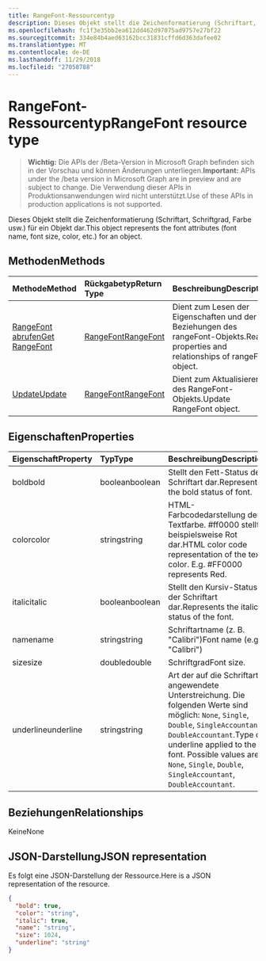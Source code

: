 ```yaml
---
title: RangeFont-Ressourcentyp
description: Dieses Objekt stellt die Zeichenformatierung (Schriftart, Schriftgrad, Farbe usw.) für ein Objekt dar.
ms.openlocfilehash: fc1f3e35bb2ea612dd462d97075ad9757e27bf22
ms.sourcegitcommit: 334e84b4aed63162bcc31831cffd6d363dafee02
ms.translationtype: MT
ms.contentlocale: de-DE
ms.lasthandoff: 11/29/2018
ms.locfileid: "27058788"
---
```

# <a name="rangefont-resource-type"></a><span data-ttu-id="f23ed-103">RangeFont-Ressourcentyp</span><span class="sxs-lookup"><span data-stu-id="f23ed-103">RangeFont resource type</span></span>

> <span data-ttu-id="f23ed-104">**Wichtig:** Die APIs der /Beta-Version in Microsoft Graph befinden sich in der Vorschau und können Änderungen unterliegen.</span><span class="sxs-lookup"><span data-stu-id="f23ed-104">**Important:** APIs under the /beta version in Microsoft Graph are in preview and are subject to change.</span></span> <span data-ttu-id="f23ed-105">Die Verwendung dieser APIs in Produktionsanwendungen wird nicht unterstützt.</span><span class="sxs-lookup"><span data-stu-id="f23ed-105">Use of these APIs in production applications is not supported.</span></span>

<span data-ttu-id="f23ed-106">Dieses Objekt stellt die Zeichenformatierung (Schriftart, Schriftgrad, Farbe usw.) für ein Objekt dar.</span><span class="sxs-lookup"><span data-stu-id="f23ed-106">This object represents the font attributes (font name, font size, color, etc.) for an object.</span></span>


## <a name="methods"></a><span data-ttu-id="f23ed-107">Methoden</span><span class="sxs-lookup"><span data-stu-id="f23ed-107">Methods</span></span>

| <span data-ttu-id="f23ed-108">Methode</span><span class="sxs-lookup"><span data-stu-id="f23ed-108">Method</span></span>           | <span data-ttu-id="f23ed-109">Rückgabetyp</span><span class="sxs-lookup"><span data-stu-id="f23ed-109">Return Type</span></span>    |<span data-ttu-id="f23ed-110">Beschreibung</span><span class="sxs-lookup"><span data-stu-id="f23ed-110">Description</span></span>|
|:---------------|:--------|:----------|
|[<span data-ttu-id="f23ed-111">RangeFont abrufen</span><span class="sxs-lookup"><span data-stu-id="f23ed-111">Get RangeFont</span></span>](../api/rangefont-get.md) | [<span data-ttu-id="f23ed-112">RangeFont</span><span class="sxs-lookup"><span data-stu-id="f23ed-112">RangeFont</span></span>](rangefont.md) |<span data-ttu-id="f23ed-113">Dient zum Lesen der Eigenschaften und der Beziehungen des rangeFont-Objekts.</span><span class="sxs-lookup"><span data-stu-id="f23ed-113">Read properties and relationships of rangeFont object.</span></span>|
|[<span data-ttu-id="f23ed-114">Update</span><span class="sxs-lookup"><span data-stu-id="f23ed-114">Update</span></span>](../api/rangefont-update.md) | [<span data-ttu-id="f23ed-115">RangeFont</span><span class="sxs-lookup"><span data-stu-id="f23ed-115">RangeFont</span></span>](rangefont.md)   |<span data-ttu-id="f23ed-116">Dient zum Aktualisieren des RangeFont-Objekts.</span><span class="sxs-lookup"><span data-stu-id="f23ed-116">Update RangeFont object.</span></span> |

## <a name="properties"></a><span data-ttu-id="f23ed-117">Eigenschaften</span><span class="sxs-lookup"><span data-stu-id="f23ed-117">Properties</span></span>
| <span data-ttu-id="f23ed-118">Eigenschaft</span><span class="sxs-lookup"><span data-stu-id="f23ed-118">Property</span></span>     | <span data-ttu-id="f23ed-119">Typ</span><span class="sxs-lookup"><span data-stu-id="f23ed-119">Type</span></span>   |<span data-ttu-id="f23ed-120">Beschreibung</span><span class="sxs-lookup"><span data-stu-id="f23ed-120">Description</span></span>|
|:---------------|:--------|:----------|
|<span data-ttu-id="f23ed-121">bold</span><span class="sxs-lookup"><span data-stu-id="f23ed-121">bold</span></span>|<span data-ttu-id="f23ed-122">boolean</span><span class="sxs-lookup"><span data-stu-id="f23ed-122">boolean</span></span>|<span data-ttu-id="f23ed-123">Stellt den Fett-Status der Schriftart dar.</span><span class="sxs-lookup"><span data-stu-id="f23ed-123">Represents the bold status of font.</span></span>|
|<span data-ttu-id="f23ed-124">color</span><span class="sxs-lookup"><span data-stu-id="f23ed-124">color</span></span>|<span data-ttu-id="f23ed-125">string</span><span class="sxs-lookup"><span data-stu-id="f23ed-125">string</span></span>|<span data-ttu-id="f23ed-p102">HTML-Farbcodedarstellung der Textfarbe. #ff0000 stellt beispielsweise Rot dar.</span><span class="sxs-lookup"><span data-stu-id="f23ed-p102">HTML color code representation of the text color. E.g. #FF0000 represents Red.</span></span>|
|<span data-ttu-id="f23ed-129">italic</span><span class="sxs-lookup"><span data-stu-id="f23ed-129">italic</span></span>|<span data-ttu-id="f23ed-130">boolean</span><span class="sxs-lookup"><span data-stu-id="f23ed-130">boolean</span></span>|<span data-ttu-id="f23ed-131">Stellt den Kursiv-Status der Schriftart dar.</span><span class="sxs-lookup"><span data-stu-id="f23ed-131">Represents the italic status of the font.</span></span>|
|<span data-ttu-id="f23ed-132">name</span><span class="sxs-lookup"><span data-stu-id="f23ed-132">name</span></span>|<span data-ttu-id="f23ed-133">string</span><span class="sxs-lookup"><span data-stu-id="f23ed-133">string</span></span>|<span data-ttu-id="f23ed-134">Schriftartname (z. B. "Calibri")</span><span class="sxs-lookup"><span data-stu-id="f23ed-134">Font name (e.g. "Calibri")</span></span>|
|<span data-ttu-id="f23ed-135">size</span><span class="sxs-lookup"><span data-stu-id="f23ed-135">size</span></span>|<span data-ttu-id="f23ed-136">double</span><span class="sxs-lookup"><span data-stu-id="f23ed-136">double</span></span>|<span data-ttu-id="f23ed-137">Schriftgrad</span><span class="sxs-lookup"><span data-stu-id="f23ed-137">Font size.</span></span>|
|<span data-ttu-id="f23ed-138">underline</span><span class="sxs-lookup"><span data-stu-id="f23ed-138">underline</span></span>|<span data-ttu-id="f23ed-139">string</span><span class="sxs-lookup"><span data-stu-id="f23ed-139">string</span></span>|<span data-ttu-id="f23ed-p103">Art der auf die Schriftart angewendete Unterstreichung. Die folgenden Werte sind möglich: `None`, `Single`, `Double`, `SingleAccountant`, `DoubleAccountant`.</span><span class="sxs-lookup"><span data-stu-id="f23ed-p103">Type of underline applied to the font. Possible values are: `None`, `Single`, `Double`, `SingleAccountant`, `DoubleAccountant`.</span></span>|

## <a name="relationships"></a><span data-ttu-id="f23ed-142">Beziehungen</span><span class="sxs-lookup"><span data-stu-id="f23ed-142">Relationships</span></span>
<span data-ttu-id="f23ed-143">Keine</span><span class="sxs-lookup"><span data-stu-id="f23ed-143">None</span></span>


## <a name="json-representation"></a><span data-ttu-id="f23ed-144">JSON-Darstellung</span><span class="sxs-lookup"><span data-stu-id="f23ed-144">JSON representation</span></span>

<span data-ttu-id="f23ed-145">Es folgt eine JSON-Darstellung der Ressource.</span><span class="sxs-lookup"><span data-stu-id="f23ed-145">Here is a JSON representation of the resource.</span></span>

<!-- {
  "blockType": "resource",
  "optionalProperties": [

  ],
  "@odata.type": "microsoft.graph.rangeFont"
}-->

```json
{
  "bold": true,
  "color": "string",
  "italic": true,
  "name": "string",
  "size": 1024,
  "underline": "string"
}

```

<!-- uuid: 8fcb5dbc-d5aa-4681-8e31-b001d5168d79
2015-10-25 14:57:30 UTC -->
<!-- {
  "type": "#page.annotation",
  "description": "RangeFont resource",
  "keywords": "",
  "section": "documentation",
  "tocPath": ""
}-->